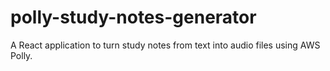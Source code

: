# polly-study-notes-generator

A React application to turn study notes from text into audio files using AWS Polly.